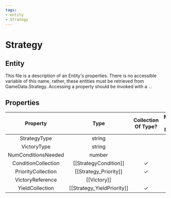 ```yaml
---
tags:
- entity
- Strategy
---
```

# Strategy
## Entity
This file is a description of an Entity's properties. There is no accessible variable of this name, rather, these entities must be retrieved from GameData.Strategy. Accessing a property should be invoked with a `.`.
## Properties
|	Property	|	Type	|	Collection Of Type?	|	May Be Nil?	|	Default	|	References	|	Key	|	Notes	|
|	:-:	|	:-:	|	:-:	|	:-:	|	:-:	|	:-:	|	:-:	|	-:	|
|	StrategyType	|	string	|		|		|		|		|	✓	|	|
|	VictoryType	|	string	|		|	✓	|		|	[[Victory]].VictoryType	|		|	|
|	NumConditionsNeeded	|	number	|		|		|	1	|		|		|	|
|	ConditionCollection	|	[[StrategyCondition]]	|	✓	|	✓	|		|		|		|	|
|	PriorityCollection	|	[[Strategy_Priority]]	|	✓	|	✓	|		|		|		|	|
|	VictoryReference	|	[[Victory]]	|		|	✓	|		|		|		|	|
|	YieldCollection	|	[[Strategy_YieldPriority]]	|	✓	|	✓	|		|		|		|	|
